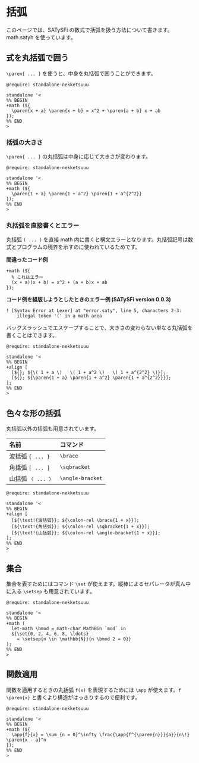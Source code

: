 # 括弧

このページでは、SATySFi の数式で括弧を扱う方法について書きます。math.satyh を使っています。

## 式を丸括弧で囲う

`\paren{ ... }` を使うと、中身を丸括弧で囲うことができます。

```satysfi
@require: standalone-nekketsuuu

standalone '<
%% BEGIN
+math (${
  \paren{x + a} \paren{x + b} = x^2 + \paren{a + b} x + ab
});
%% END
>
```

### 括弧の大きさ

`\paren{ ... }` の丸括弧は中身に応じて大きさが変わります。

```satysfi
@require: standalone-nekketsuuu

standalone '<
%% BEGIN
+math (${
  \paren{1 + a} \paren{1 + a^2} \paren{1 + a^{2^2}}
});
%% END
>
```

### 丸括弧を直接書くとエラー

丸括弧 `( ... )` を直接 math 内に書くと構文エラーとなります。丸括弧記号は数式とプログラムの境界を示すのに使われているためです。

<div class="satysfi-code" markdown="1">

**間違ったコード例**

```{.satysfi eval="no"}
+math (${
  % これはエラー
  (x + a)(x + b) = x^2 + (a + b)x + ab
});
```

**コード例を組版しようとしたときのエラー例 (SATySFi version 0.0.3)**

```
! [Syntax Error at Lexer] at "error.saty", line 5, characters 2-3:
    illegal token '(' in a math area
```

</div>

バックスラッシュでエスケープすることで、大きさの変わらない単なる丸括弧を書くことはできます。

<div class="result-size-middle" markdown="1">

```satysfi
@require: standalone-nekketsuuu

standalone '<
%% BEGIN
+align [
  [${}; ${\( 1 + a \)   \( 1 + a^2 \)   \( 1 + a^{2^2} \)}];
  [${}; ${\paren{1 + a} \paren{1 + a^2} \paren{1 + a^{2^2}}}];
];
%% END
>
```

</div>

## 色々な形の括弧

丸括弧以外の括弧も用意されています。

| 名前 | コマンド |
|:--|:--|
| 波括弧 `{ ... }` | `\brace` |
| 角括弧 `[ ... ]` | `\sqbracket` |
| 山括弧 `〈 ... 〉` | `\angle-bracket` |

<div class="result-size-middle" markdown="1">

```satysfi
@require: standalone-nekketsuuu

standalone '<
%% BEGIN
+align [
  [${\text!{波括弧}}; ${\colon-rel \brace{1 + x}}];
  [${\text!{角括弧}}; ${\colon-rel \sqbracket{1 + x}}];
  [${\text!{山括弧}}; ${\colon-rel \angle-bracket{1 + x}}];
];
%% END
>
```

</div>

## 集合

集合を表すためにはコマンド `\set` が使えます。縦棒によるセパレータが真ん中に入る `\setsep` も用意されています。

```satysfi
@require: standalone-nekketsuuu

standalone '<
%% BEGIN
+math (
  let-math \bmod = math-char MathBin `mod` in
  ${\set{0, 2, 4, 6, 8, \ldots}
    = \setsep{n \in \mathbb{N}}{n \bmod 2 = 0}}
);
%% END
>
```

## 関数適用

関数を適用するときの丸括弧 `f(x)` を表現するためには `\app` が使えます。`f \paren{x}` と書くより構造がはっきりするので便利です。

```satysfi
@require: standalone-nekketsuuu

standalone '<
%% BEGIN
+math (${
  \app{f}{x} = \sum_{n = 0}^\infty \frac{\app{f^{\paren{n}}}{a}}{n\!} \paren{x - a}^n
});
%% END
>
```
